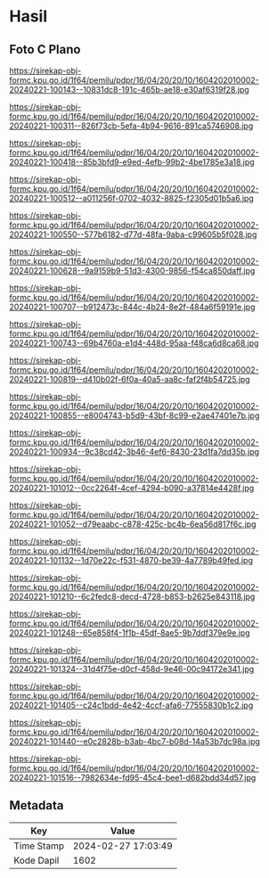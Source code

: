 # Hasil

## Foto C Plano

https://sirekap-obj-formc.kpu.go.id/1f64/pemilu/pdpr/16/04/20/20/10/1604202010002-20240221-100143--10831dc8-191c-465b-ae18-e30af6319f28.jpg

https://sirekap-obj-formc.kpu.go.id/1f64/pemilu/pdpr/16/04/20/20/10/1604202010002-20240221-100311--826f73cb-5efa-4b94-9616-891ca5746908.jpg

https://sirekap-obj-formc.kpu.go.id/1f64/pemilu/pdpr/16/04/20/20/10/1604202010002-20240221-100418--85b3bfd9-e9ed-4efb-99b2-4be1785e3a18.jpg

https://sirekap-obj-formc.kpu.go.id/1f64/pemilu/pdpr/16/04/20/20/10/1604202010002-20240221-100512--a011256f-0702-4032-8825-f2305d01b5a6.jpg

https://sirekap-obj-formc.kpu.go.id/1f64/pemilu/pdpr/16/04/20/20/10/1604202010002-20240221-100550--577b6182-d77d-48fa-9aba-c99605b5f028.jpg

https://sirekap-obj-formc.kpu.go.id/1f64/pemilu/pdpr/16/04/20/20/10/1604202010002-20240221-100628--9a9159b9-51d3-4300-9856-f54ca850daff.jpg

https://sirekap-obj-formc.kpu.go.id/1f64/pemilu/pdpr/16/04/20/20/10/1604202010002-20240221-100707--b912473c-844c-4b24-8e2f-484a6f59191e.jpg

https://sirekap-obj-formc.kpu.go.id/1f64/pemilu/pdpr/16/04/20/20/10/1604202010002-20240221-100743--69b4760a-e1d4-448d-95aa-f48ca6d8ca68.jpg

https://sirekap-obj-formc.kpu.go.id/1f64/pemilu/pdpr/16/04/20/20/10/1604202010002-20240221-100819--d410b02f-6f0a-40a5-aa8c-faf2f4b54725.jpg

https://sirekap-obj-formc.kpu.go.id/1f64/pemilu/pdpr/16/04/20/20/10/1604202010002-20240221-100855--e8004743-b5d9-43bf-8c99-e2ae47401e7b.jpg

https://sirekap-obj-formc.kpu.go.id/1f64/pemilu/pdpr/16/04/20/20/10/1604202010002-20240221-100934--9c38cd42-3b46-4ef6-8430-23d1fa7dd35b.jpg

https://sirekap-obj-formc.kpu.go.id/1f64/pemilu/pdpr/16/04/20/20/10/1604202010002-20240221-101012--0cc2264f-4cef-4294-b090-a37814e4428f.jpg

https://sirekap-obj-formc.kpu.go.id/1f64/pemilu/pdpr/16/04/20/20/10/1604202010002-20240221-101052--d79eaabc-c878-425c-bc4b-6ea56d817f6c.jpg

https://sirekap-obj-formc.kpu.go.id/1f64/pemilu/pdpr/16/04/20/20/10/1604202010002-20240221-101132--1d70e22c-f531-4870-be39-4a7789b49fed.jpg

https://sirekap-obj-formc.kpu.go.id/1f64/pemilu/pdpr/16/04/20/20/10/1604202010002-20240221-101210--6c2fedc8-decd-4728-b853-b2625e843118.jpg

https://sirekap-obj-formc.kpu.go.id/1f64/pemilu/pdpr/16/04/20/20/10/1604202010002-20240221-101248--65e858f4-1f1b-45df-8ae5-9b7ddf379e9e.jpg

https://sirekap-obj-formc.kpu.go.id/1f64/pemilu/pdpr/16/04/20/20/10/1604202010002-20240221-101324--31d4f75e-d0cf-458d-9e46-00c94172e341.jpg

https://sirekap-obj-formc.kpu.go.id/1f64/pemilu/pdpr/16/04/20/20/10/1604202010002-20240221-101405--c24c1bdd-4e42-4ccf-afa6-77555830b1c2.jpg

https://sirekap-obj-formc.kpu.go.id/1f64/pemilu/pdpr/16/04/20/20/10/1604202010002-20240221-101440--e0c2828b-b3ab-4bc7-b08d-14a53b7dc98a.jpg

https://sirekap-obj-formc.kpu.go.id/1f64/pemilu/pdpr/16/04/20/20/10/1604202010002-20240221-101516--7982634e-fd95-45c4-bee1-d682bdd34d57.jpg


## Metadata

| Key        | Value               |
| ---------- | ------------------- |
| Time Stamp | 2024-02-27 17:03:49 |
| Kode Dapil | 1602                |



